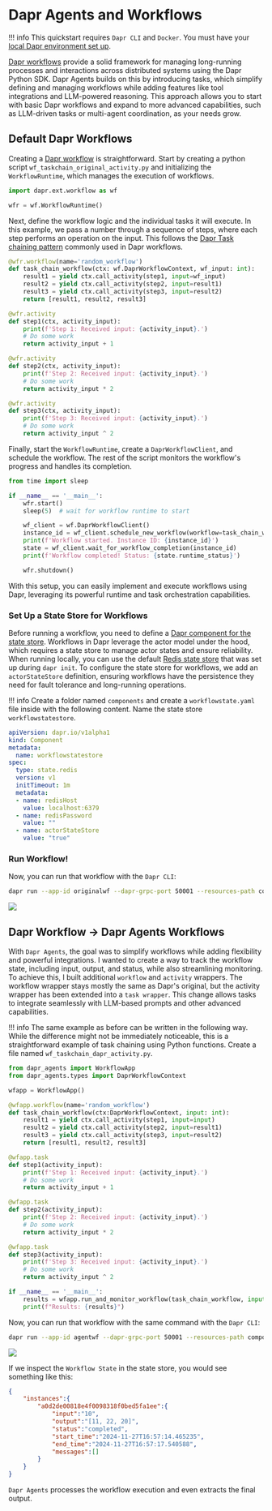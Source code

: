 # Dapr Agents and Workflows

!!! info
    This quickstart requires `Dapr CLI` and `Docker`. You must have your [local Dapr environment set up](../installation.md).

[Dapr workflows](https://docs.dapr.io/developing-applications/building-blocks/workflow/workflow-overview/) provide a solid framework for managing long-running processes and interactions across distributed systems using the Dapr Python SDK. Dapr Agents builds on this by introducing tasks, which simplify defining and managing workflows while adding features like tool integrations and LLM-powered reasoning. This approach allows you to start with basic Dapr workflows and expand to more advanced capabilities, such as LLM-driven tasks or multi-agent coordination, as your needs grow.

## Default Dapr Workflows

Creating a [Dapr workflow](https://docs.dapr.io/developing-applications/building-blocks/workflow/workflow-overview/) is straightforward. Start by creating a python script `wf_taskchain_original_activity.py` and initializing the `WorkflowRuntime`, which manages the execution of workflows.

```python
import dapr.ext.workflow as wf

wfr = wf.WorkflowRuntime()
```

Next, define the workflow logic and the individual tasks it will execute. In this example, we pass a number through a sequence of steps, where each step performs an operation on the input. This follows the [Dapr Task chaining pattern](https://docs.dapr.io/developing-applications/building-blocks/workflow/workflow-patterns/#task-chaining) commonly used in Dapr workflows.

```python
@wfr.workflow(name='random_workflow')
def task_chain_workflow(ctx: wf.DaprWorkflowContext, wf_input: int):
    result1 = yield ctx.call_activity(step1, input=wf_input)
    result2 = yield ctx.call_activity(step2, input=result1)
    result3 = yield ctx.call_activity(step3, input=result2)
    return [result1, result2, result3]

@wfr.activity
def step1(ctx, activity_input):
    print(f'Step 1: Received input: {activity_input}.')
    # Do some work
    return activity_input + 1

@wfr.activity
def step2(ctx, activity_input):
    print(f'Step 2: Received input: {activity_input}.')
    # Do some work
    return activity_input * 2

@wfr.activity
def step3(ctx, activity_input):
    print(f'Step 3: Received input: {activity_input}.')
    # Do some work
    return activity_input ^ 2
```

Finally, start the `WorkflowRuntime`, create a `DaprWorkflowClient`, and schedule the workflow. The rest of the script monitors the workflow's progress and handles its completion.

```python
from time import sleep

if __name__ == '__main__':
    wfr.start()
    sleep(5)  # wait for workflow runtime to start

    wf_client = wf.DaprWorkflowClient()
    instance_id = wf_client.schedule_new_workflow(workflow=task_chain_workflow, input=10)
    print(f'Workflow started. Instance ID: {instance_id}')
    state = wf_client.wait_for_workflow_completion(instance_id)
    print(f'Workflow completed! Status: {state.runtime_status}')

    wfr.shutdown()
```

With this setup, you can easily implement and execute workflows using Dapr, leveraging its powerful runtime and task orchestration capabilities.

### Set Up a State Store for Workflows

Before running a workflow, you need to define a [Dapr component for the state store](https://docs.dapr.io/reference/components-reference/supported-state-stores/). Workflows in Dapr leverage the actor model under the hood, which requires a state store to manage actor states and ensure reliability. When running locally, you can use the default [Redis state store](https://docs.dapr.io/reference/components-reference/supported-state-stores/setup-redis/) that was set up during `dapr init`. To configure the state store for workflows, we add an `actorStateStore` definition, ensuring workflows have the persistence they need for fault tolerance and long-running operations.

!!! info
    Create a folder named `components` and create a `workflowstate.yaml` file inside with the following content. Name the state store `workflowstatestore`.

```yaml
apiVersion: dapr.io/v1alpha1
kind: Component
metadata:
  name: workflowstatestore
spec:
  type: state.redis
  version: v1
  initTimeout: 1m
  metadata:
  - name: redisHost
    value: localhost:6379
  - name: redisPassword
    value: ""
  - name: actorStateStore
    value: "true"
```

### Run Workflow!

Now, you can run that workflow with the `Dapr CLI`:

```bash
dapr run --app-id originalwf --dapr-grpc-port 50001 --resources-path components/ -- python3 wf_taskchain_original_activity.py
```

![](../../img/workflows_original_activity.png)


## Dapr Workflow -> Dapr Agents Workflows

With `Dapr Agents`, the goal was to simplify workflows while adding flexibility and powerful integrations. I wanted to create a way to track the workflow state, including input, output, and status, while also streamlining monitoring. To achieve this, I built additional `workflow` and `activity` wrappers. The workflow wrapper stays mostly the same as Dapr's original, but the activity wrapper has been extended into a `task wrapper`. This change allows tasks to integrate seamlessly with LLM-based prompts and other advanced capabilities.

!!! info
    The same example as before can be written in the following way. While the difference might not be immediately noticeable, this is a straightforward example of task chaining using Python functions. Create a file named `wf_taskchain_dapr_activity.py`.

```python
from dapr_agents import WorkflowApp
from dapr_agents.types import DaprWorkflowContext

wfapp = WorkflowApp()

@wfapp.workflow(name='random_workflow')
def task_chain_workflow(ctx:DaprWorkflowContext, input: int):
    result1 = yield ctx.call_activity(step1, input=input)
    result2 = yield ctx.call_activity(step2, input=result1)
    result3 = yield ctx.call_activity(step3, input=result2)
    return [result1, result2, result3]

@wfapp.task
def step1(activity_input):
    print(f'Step 1: Received input: {activity_input}.')
    # Do some work
    return activity_input + 1

@wfapp.task
def step2(activity_input):
    print(f'Step 2: Received input: {activity_input}.')
    # Do some work
    return activity_input * 2

@wfapp.task
def step3(activity_input):
    print(f'Step 3: Received input: {activity_input}.')
    # Do some work
    return activity_input ^ 2

if __name__ == '__main__':
    results = wfapp.run_and_monitor_workflow(task_chain_workflow, input=10)
    print(f"Results: {results}")
```

Now, you can run that workflow with the same command with the `Dapr CLI`:

```bash
dapr run --app-id agentwf --dapr-grpc-port 50001 --resources-path components/ -- python3 wf_taskchain_dapr_activity.py
```

![](../../img/workflows_dapr_activity.png)

If we inspect the `Workflow State` in the state store, you would see something like this:

```json
{
    "instances":{
        "a0d2de00818e4f0098318f0bed5fa1ee":{
            "input":"10",
            "output":"[11, 22, 20]",
            "status":"completed",
            "start_time":"2024-11-27T16:57:14.465235",
            "end_time":"2024-11-27T16:57:17.540588",
            "messages":[]
        }
    }
}
```

`Dapr Agents` processes the workflow execution and even extracts the final output.
